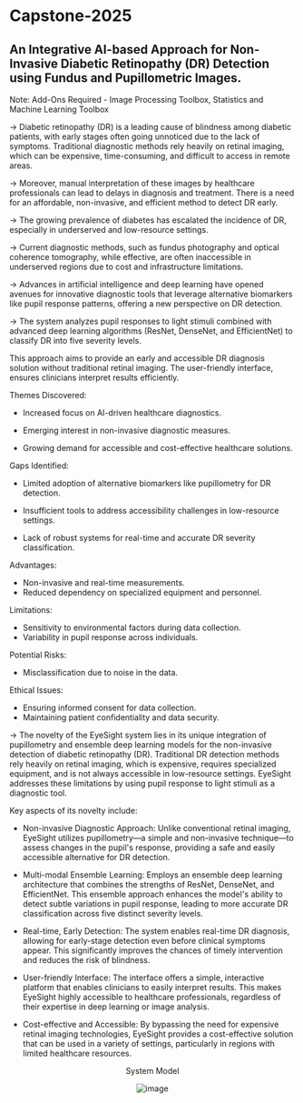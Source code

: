 # Capstone-2025
## An Integrative AI-based Approach for Non-Invasive Diabetic Retinopathy (DR) Detection using Fundus and Pupillometric Images.

Note: Add-Ons Required - Image Processing Toolbox, Statistics and Machine Learning Toolbox

-> Diabetic retinopathy (DR) is a leading cause of blindness among diabetic patients, with early stages often going unnoticed due to the lack of symptoms. Traditional diagnostic methods rely heavily on retinal imaging, which can be expensive, time-consuming, and difficult to access in remote areas.

-> Moreover, manual interpretation of these images by healthcare professionals can lead to delays in diagnosis and treatment. There is a need for an affordable, non-invasive, and efficient method to detect DR early.


-> The growing prevalence of diabetes has escalated the incidence of DR, especially in underserved and low-resource settings.

-> Current diagnostic methods, such as fundus photography and optical coherence tomography, while effective, are often inaccessible in underserved regions due to cost and infrastructure limitations.

-> Advances in artificial intelligence and deep learning have opened avenues for innovative diagnostic tools that leverage alternative biomarkers like pupil response patterns, offering a new perspective on DR detection.


-> The system analyzes pupil responses to light stimuli combined with advanced deep learning algorithms (ResNet, DenseNet, and EfficientNet) to classify DR into five severity levels. 

This approach aims to provide an early and accessible DR diagnosis solution without traditional retinal imaging. The user-friendly interface, ensures clinicians interpret results efficiently.


Themes Discovered:

- Increased focus on AI-driven healthcare diagnostics.

- Emerging interest in non-invasive diagnostic measures.

- Growing demand for accessible and cost-effective healthcare solutions.


Gaps Identified:

- Limited adoption of alternative biomarkers like pupillometry for DR detection.

- Insufficient tools to address accessibility challenges in low-resource settings.

- Lack of robust systems for real-time and accurate DR severity classification.


Advantages:
- Non-invasive and real-time measurements.
- Reduced dependency on specialized equipment and personnel.

Limitations:
- Sensitivity to environmental factors during data collection.
- Variability in pupil response across individuals.

Potential Risks:
- Misclassification due to noise in the data.

Ethical Issues:
- Ensuring informed consent for data collection.
- Maintaining patient confidentiality and data security.


-> The novelty of the EyeSight system lies in its unique integration of pupillometry and ensemble deep learning models for the non-invasive detection of diabetic retinopathy (DR). Traditional DR detection methods rely heavily on retinal imaging, which is expensive, requires specialized equipment, and is not always accessible in low-resource settings. EyeSight addresses these limitations by using pupil response to light stimuli as a diagnostic tool.

Key aspects of its novelty include:

- Non-invasive Diagnostic Approach: Unlike conventional retinal imaging, EyeSight utilizes pupillometry—a simple and non-invasive technique—to assess changes in the pupil's response, providing a safe and easily accessible alternative for DR detection.

- Multi-modal Ensemble Learning: Employs an ensemble deep learning architecture that combines the strengths of ResNet, DenseNet, and EfficientNet. This ensemble approach enhances the model's ability to detect subtle variations in pupil response, leading to more accurate DR classification across five distinct severity levels.

- Real-time, Early Detection: The system enables real-time DR diagnosis, allowing for early-stage detection even before clinical symptoms appear. This significantly improves the chances of timely intervention and reduces the risk of blindness.

- User-friendly Interface: The interface offers a simple, interactive platform that enables clinicians to easily interpret results. This makes EyeSight highly accessible to healthcare professionals, regardless of their expertise in deep learning or image analysis.

- Cost-effective and Accessible: By bypassing the need for expensive retinal imaging technologies, EyeSight provides a cost-effective solution that can be used in a variety of settings, particularly in regions with limited healthcare resources.


<p align="center">System Model</p>

<p align="center">
  <img src="https://github.com/user-attachments/assets/1cd96a25-a074-4d9e-8b3a-450389870f16" alt="image">
</p>


